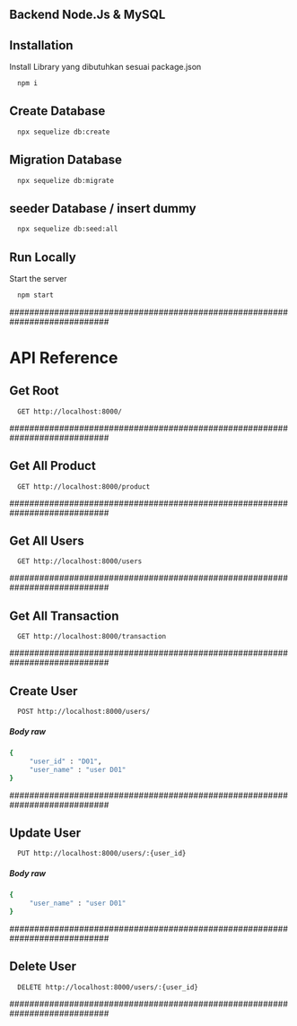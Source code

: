 ## Backend Node.Js & MySQL

## Installation

Install Library yang dibutuhkan sesuai package.json

```bash
  npm i
```

## Create Database

```bash
  npx sequelize db:create
```

## Migration Database

```bash
  npx sequelize db:migrate
```

## seeder Database / insert dummy

```bash
  npx sequelize db:seed:all
```

## Run Locally

Start the server

```bash
  npm start
```

############################################################################

# API Reference

## Get Root

```http
  GET http://localhost:8000/
```

############################################################################

## Get All Product

```http
  GET http://localhost:8000/product
```

############################################################################

## Get All Users

```http
  GET http://localhost:8000/users
```

############################################################################

## Get All Transaction

```http
  GET http://localhost:8000/transaction
```

############################################################################

## Create User

```http
  POST http://localhost:8000/users/
```

##### Body raw

```bash
{
     "user_id" : "D01",
     "user_name" : "user D01"
}
```

############################################################################

## Update User

```http
  PUT http://localhost:8000/users/:{user_id}
```

##### Body raw

```bash
{
     "user_name" : "user D01"
}
```

############################################################################

## Delete User

```http
  DELETE http://localhost:8000/users/:{user_id}
```

############################################################################
